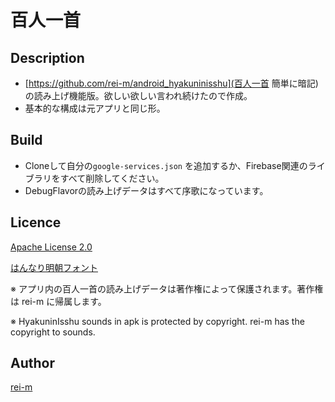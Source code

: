百人一首
========

## Description
- [https://github.com/rei-m/android_hyakuninisshu](百人一首 簡単に暗記) の読み上げ機能版。欲しい欲しい言われ続けたので作成。
- 基本的な構成は元アプリと同じ形。

## Build
- Cloneして自分の`google-services.json` を追加するか、Firebase関連のライブラリをすべて削除してください。
- DebugFlavorの読み上げデータはすべて序歌になっています。

## Licence

[Apache License 2.0](LICENCE.txt)

[はんなり明朝フォント](https://ipafont.ipa.go.jp/ipa_font_license_v1.html)

※ アプリ内の百人一首の読み上げデータは著作権によって保護されます。著作権は rei-m に帰属します。

※ HyakuninIsshu sounds in apk is protected by copyright. rei-m has the copyright to sounds.

## Author

[rei-m](https://github.com/rei-m)